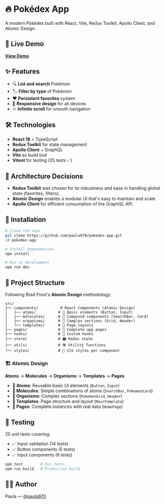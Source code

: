 # 🔥 Pokédex App

A modern Pokédex built with React, Vite, Redux Toolkit, Apollo Client, and Atomic Design.


## 🌟 Live Demo
**[View Demo](https://pokedex-app-six-lilac.vercel.app/)**

## ✨ Features

- 🔍 **List and search** Pokémon
- 🏷️ **Filter by type** of Pokémon 
- ❤️ **Persistent favorites** system
- 📱 **Responsive design** for all devices
- ♾️ **Infinite scroll** for smooth navigation

## 🛠️ Technologies

- **React 18** + TypeScript
- **Redux Toolkit** for state management
- **Apollo Client** + GraphQL
- **Vite** as build tool
- **Vitest** for testing (25 tests ✅)

## 🔨 Architecture Decisions

- **Redux Toolkit** was chosen for its robustness and ease in handling global state (favorites, filters).
- **Atomic Design** enables a modular UI that's easy to maintain and scale.
- **Apollo Client** for efficient consumption of the GraphQL API.

## 🚀 Installation

```bash
# Clone the repo
git clone https://github.com/paula970/pokedex-app.git
cd pokedex-app

# Install dependencies
npm install

# Run in development
npm run dev
```

## 📂 Project Structure

Following Brad Frost's **Atomic Design** methodology:

```
src/
├── components/          # React Components (Atomic Design)
│   ├── atoms/          # 🔹 Basic elements (Button, Input)
│   ├── molecules/      # 🔸 Compound components (SearchBar, Card)
│   ├── organisms/      # 🔶 Complex sections (Grid, Header)
│   └── templates/      # 📄 Page layouts
├── pages/              # 📱 Complete app pages
├── hooks/              # 🎣 Custom hooks
├── store/              # 🗃️ Redux state
├── utils/              # 🛠️ Utility functions
└── styles/             # 🎨 CSS styles per component
```

### 🏗️ Atomic Design

**Atoms** → **Molecules** → **Organisms** → **Templates** → **Pages**

- **🔹 Atoms**: Reusable basic UI elements (`Button`, `Input`)
- **🔸 Molecules**: Simple combinations of atoms (`SearchBar`, `PokemonCard`) 
- **🔶 Organisms**: Complex sections (`PokemonGrid`, `Header`)
- **📄 Templates**: Page structure and layout (`MainTemplate`)
- **📱 Pages**: Complete instances with real data (`HomePage`)

## 🧪 Testing

25 unit tests covering:
- ✅ Input validation (14 tests)
- ✅ Button components (5 tests) 
- ✅ Input components (6 tests)

```bash
npm test        # Run tests
npm run build   # Production build
```

## 👩‍💻 Author

Paula — [@paula970](https://github.com/paula970)
